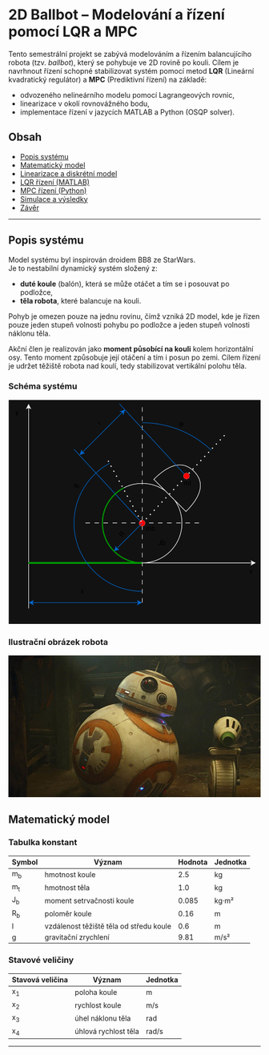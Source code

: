 # 2D Ballbot – Modelování a řízení pomocí LQR a MPC

Tento semestrální projekt se zabývá modelováním a řízením balancujícího robota (tzv. *ballbot*), který se pohybuje ve 2D rovině po kouli. Cílem je navrhnout řízení schopné stabilizovat systém pomocí metod **LQR** (Lineární kvadratický regulátor) a **MPC** (Prediktivní řízení) na základě:

- odvozeného nelineárního modelu pomocí Lagrangeových rovnic,
- linearizace v okolí rovnovážného bodu,
- implementace řízení v jazycích MATLAB a Python (OSQP solver).

## Obsah

- [Popis systému](#popis-systému)
- [Matematický model](#matematický-model)
- [Linearizace a diskrétní model](#linearizace-a-diskrétní-model)
- [LQR řízení (MATLAB)](#lqr-řízení-matlab)
- [MPC řízení (Python)](#mpc-řízení-python)
- [Simulace a výsledky](#simulace-a-výsledky)
- [Závěr](#závěr)

---

## Popis systému

Model systému byl inspirován droidem BB8 ze StarWars.  
Je to nestabilní dynamický systém složený z:

- **duté koule** (balón), která se může otáčet a tím se i posouvat po podložce,
- **těla robota**, které balancuje na kouli.

Pohyb je omezen pouze na jednu rovinu, čímž vzniká 2D model, kde je řízen pouze jeden stupeň volnosti pohybu po podložce a jeden stupeň volnosti náklonu těla.

Akční člen je realizován jako **moment působící na kouli** kolem horizontální osy. Tento moment způsobuje její otáčení a tím i posun po zemi. Cílem řízení je udržet těžiště robota nad koulí, tedy stabilizovat vertikální polohu těla.

### Schéma systému


<img src="Images/BallBOt_diagram.svg" alt="Schéma systému" width="600"/>

### Ilustrační obrázek robota

<img src="Images/BB8_real.jpeg" alt="Ilustrační obrázek" width="600"/>

## Matematický model

### Tabulka konstant

| Symbol           | Význam                                 | Hodnota  | Jednotka |
|------------------|----------------------------------------|----------|----------|
| m<sub>b</sub>    | hmotnost koule                         | 2.5      | kg       |
| m<sub>t</sub>    | hmotnost těla                          | 1.0      | kg       |
| J<sub>b</sub>    | moment setrvačnosti koule              | 0.085    | kg·m²    |
| R<sub>b</sub>    | poloměr koule                          | 0.16     | m        |
| l                | vzdálenost těžiště těla od středu koule| 0.6      | m        |
| g                | gravitační zrychlení                   | 9.81     | m/s²     |

### Stavové veličiny

| Stavová veličina | Význam                   | Jednotka |
|------------------|-------------------------|----------|
| x<sub>1</sub>    | poloha koule            | m        |
| x<sub>2</sub>    | rychlost koule          | m/s      |
| x<sub>3</sub>    | úhel náklonu těla       | rad      |
| x<sub>4</sub>    | úhlová rychlost těla    | rad/s    |

---